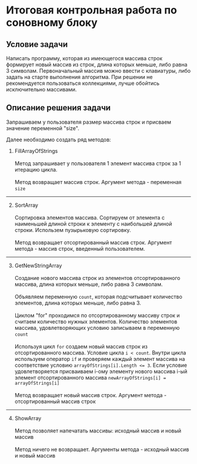 # Итоговая контрольная работа по соновному блоку

## Условие задачи

Написать программу, которая из имеющегося массива строк формирует новый массив из строк, длина которых меньше, либо равна 3 символам. Первоначальный массив можно ввести с клавиатуры, либо задать на старте выполнения алгоритма. При решении не рекомендуется пользоваться коллекциями, лучше обойтись исключительно массивами.

## Описание решения задачи

Запрашиваем у пользователя размер массива строк и присваем значение переменной "size".

Далее необходимо создать ряд методов:

1. FillArrayOfStrings\
\
Метод запрашивает у пользователя 1 элемент массива строк за 1 итерацию цикла.\
\
Метод возвращает массив строк. Аргумент метода - переменная ```size```
---
2. SortArray\
\
Сортировка элементов массива. Сортируем от элемента с наименьшей длиной строки к элементу с наибольшей длиной строки. Использем пузырьковую сортировку.\
\
Метод возвращает отсортированный массив строк. Аргумент метода - массив строк, введенный пользователем.
---
3. GetNewStringArray \
\
Создание нового массива строк из элементов отсортированного массива, длина которых меньше, либо равна 3 символам.\
\
Объявляем переменную ```count```, которая подсчитывает количество элементов, длина которых меньше, либо равна 3.\
\
Циклом "for" проходимся по отсортированному массиву строк и считаем количество нужных элементов. Количество элементов массива, удовлетворяющих условию записываем в переменную ```count```\
\
Используя цикл ```for``` создаем новый массив строк из отсортированного массива. Условие цикла ```i < count```. Внутри цикла используем оператор ```if``` и проверяем каждый элемент массива на соответствие условию ```arrayOfStrings[i].Length <= 3```. Если условие удовлетворяется присваиваем i-ому элементу нового массива i-ый элемент отсортированного массива ```newArrayOfStrings[i] = arrayOfStrings[i]```\
\
Метод возвращает новый массив строк. Аргумент метода - отсортированный массив строк
---
4. ShowArray\
\
Метод позволяет напечатать массивы: исходный массив и новый массив\
\
Метод ничего не возвращает. Аргументы метода - исходный массив и новый массив

